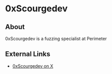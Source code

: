 # 0xScourgedev

## About
0xScourgedev is a fuzzing specialist at Perimeter

## External Links
- [0xScourgedev on X](https://x.com/0xScourgedev)

